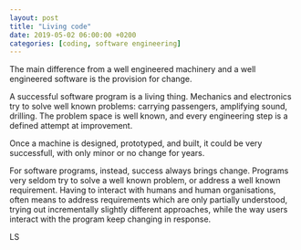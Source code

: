 ```yaml
---
layout: post
title: "Living code"
date: 2019-05-02 06:00:00 +0200
categories: [coding, software engineering]
---
```

The main difference from a well engineered machinery and a well engineered software is the provision for change.

A successful software program is a living thing. Mechanics and electronics try to solve well known problems: carrying passengers,
amplifying sound, drilling. The problem space is well known, and every engineering step is a defined attempt at improvement.

Once a machine is designed, prototyped, and built, it could be very successfull, with only minor or no change for years.

For software programs, instead, success always brings change. Programs very seldom try to solve a well known problem, or address
a well known requirement. Having to interact with humans and human organisations, often means to address requirements which are only
partially understood, trying out incrementally slightly different approaches, while the way users interact with the program keep changing
in response.

LS
